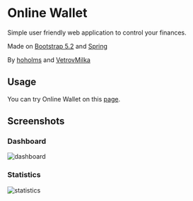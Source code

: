 # Online Wallet
Simple user friendly web application to control your finances.

Made on [Bootstrap 5.2](https://getbootstrap.com/) and [Spring](https://spring.io/)

By [hoholms](https://github.com/hoholms) and [VetrovMilka](https://github.com/VetrovMilka)

## Usage
You can try Online Wallet on this [page](https://hoholms.hopto.org/).

## Screenshots
### Dashboard
![dashboard](https://user-images.githubusercontent.com/46485037/204046816-21f65d5c-7080-4f5d-ad51-e1f1729260dd.png)
### Statistics
![statistics](https://user-images.githubusercontent.com/46485037/204047098-b72418ab-c5b6-4f81-a677-e6df700970a1.png)
